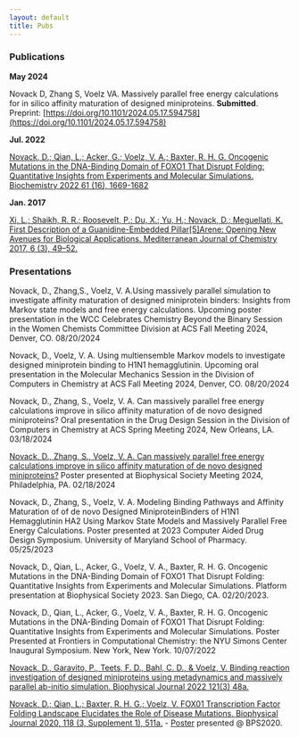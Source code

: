 ```yaml
---
layout: default
title: Pubs
---
```

### Publications

**May 2024**

Novack D, Zhang S, Voelz VA. Massively parallel free energy calculations for in silico  affinity maturation of designed miniproteins. **Submitted**. Preprint: [https://doi.org/10.1101/2024.05.17.594758](https://doi.org/10.1101/2024.05.17.594758)

**Jul. 2022**

[Novack, D.; Qian, L.; Acker, G.; Voelz, V. A.; Baxter, R. H. G. Oncogenic Mutations in the DNA-Binding Domain of FOXO1 That Disrupt Folding: Quantitative Insights from Experiments and Molecular Simulations. Biochemistry 2022 61 (16), 1669-1682](https://doi.org/10.1021/acs.biochem.2c00224)

**Jan. 2017**

[Xi, L.; Shaikh, R. R.; Roosevelt, P.; Du, X.; Yu, H.; Novack, D.; Meguellati, K. First Description of a Guanidine-Embedded Pillar[5]Arene: Opening New Avenues for Biological Applications. Mediterranean Journal of Chemistry 2017, 6 (3), 49–52.](https://doi.org/10.13171/mjc62/01701171722-meguellati)

### Presentations

Novack, D., Zhang,S., Voelz, V. A.Using massively parallel simulation to investigate affinity maturation of designed miniprotein binders: Insights from Markov state models and free energy calculations. Upcoming poster presentation in the WCC Celebrates Chemistry Beyond the Binary Session in the Women Chemists Committee Division  at ACS Fall Meeting 2024, Denver, CO.  08/20/2024

Novack, D., Voelz, V. A. Using multiensemble Markov models to investigate designed miniprotein binding to H1N1 hemagglutinin. Upcoming oral presentation in the Molecular Mechanics Session in the Division of Computers in Chemistry at ACS Fall Meeting 2024, Denver, CO.  08/20/2024

Novack, D., Zhang, S.,  Voelz, V. A. Can massively parallel free energy calculations improve in silico affinity maturation of de novo designed miniproteins? Oral presentation in the Drug Design Session in the Division of Computers in Chemistry at ACS Spring Meeting 2024, New Orleans, LA.  03/18/2024

[Novack, D., Zhang, S.,  Voelz, V. A. Can massively parallel free energy calculations improve in silico affinity maturation of de novo designed miniproteins?](https://doi.org/10.1016/j.bpj.2023.11.2585) Poster presented at Biophysical Society Meeting 2024, Philadelphia, PA.  02/18/2024

Novack, D., Zhang, S.,  Voelz, V. A. Modeling Binding Pathways and Affinity Maturation of of de novo Designed MiniproteinBinders of H1N1 Hemagglutinin HA2 Using Markov State Models and Massively Parallel Free Energy Calculations. Poster presented at 2023 Computer Aided Drug Design Symposium. University of Maryland School of Pharmacy. 05/25/2023

Novack, D.,  Qian, L.,  Acker, G.,  Voelz, V. A.,  Baxter, R. H. G. Oncogenic Mutations in the DNA-Binding Domain of FOXO1 That Disrupt Folding: Quantitative Insights from Experiments and Molecular Simulations. Platform presentation at Biophysical Society 2023. San Diego, CA. 02/20/2023.

Novack, D.,  Qian, L.,  Acker, G.,  Voelz, V. A.,  Baxter, R. H. G. Oncogenic Mutations in the DNA-Binding Domain of FOXO1 That Disrupt Folding: Quantitative Insights from Experiments and Molecular Simulations. Poster Presented at Frontiers in Computational Chemistry: the NYU Simons Center Inaugural Symposium. New York, New York. 10/07/2022 

[Novack, D., Garavito, P., Teets, F. D., Bahl, C. D., & Voelz, V. Binding reaction investigation of designed miniproteins using metadynamics and massively parallel ab-initio simulation. Biophysical Journal 2022 121(3) 48a.](https://doi.org/10.1016/j.bpj.2021.11.2488)

[Novack, D.; Qian, L.; Baxter, R. H. G.; Voelz, V. FOX01 Transcription Factor Folding Landscape Elucidates the Role of Disease Mutations. Biophysical Journal 2020, 118 (3, Supplement 1), 511a.](https://doi.org/10.1016/j.bpj.2019.11.2814) - [Poster](images/BPS_2020.pdf) presented @ BPS2020.



